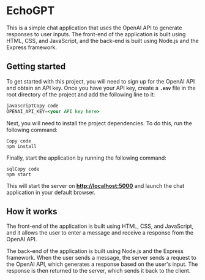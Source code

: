 # EchoGPT

This is a simple chat application that uses the OpenAI API to generate responses to user inputs. The front-end of the application is built using HTML, CSS, and JavaScript, and the back-end is built using Node.js and the Express framework.

## **Getting started**

To get started with this project, you will need to sign up for the OpenAI API and obtain an API key. Once you have your API key, create a **`.env`** file in the root directory of the project and add the following line to it:

```jsx
javascriptCopy code
OPENAI_API_KEY=<your API key here>
```

Next, you will need to install the project dependencies. To do this, run the following command:

```
Copy code
npm install
```

Finally, start the application by running the following command:

```
sqlCopy code
npm start
```

This will start the server on **[http://localhost:5000](http://localhost:5000/)** and launch the chat application in your default browser.

## **How it works**

The front-end of the application is built using HTML, CSS, and JavaScript, and it allows the user to enter a message and receive a response from the OpenAI API.

The back-end of the application is built using Node.js and the Express framework. When the user sends a message, the server sends a request to the OpenAI API, which generates a response based on the user's input. The response is then returned to the server, which sends it back to the client.
